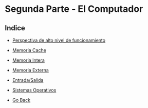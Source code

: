 # Segunda Parte - El Computador

## Indice
- [Perspectiva de alto nivel de funcionamiento](/Teoria/Parte%202/Perspectiva%20de%20alto%20nivel.md)
- [Memoria Cache]()
- [Memoria Intera]()
- [Memoria Externa]()
- [Entrada/Salida]()
- [Sistemas Operativos]()

- [Go Back](/README.md)